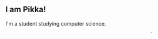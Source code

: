 ## I am Pikka!

I'm a student studying computer science.

```
                                                       ` 
```

